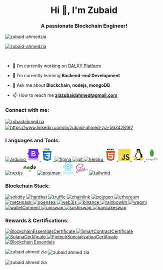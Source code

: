 <h1 align="center">Hi 👋, I'm Zubaid</h1>
<h3 align="center">A passionate Blockchain Engineer!</h3>

<p align="left"> <img src="https://komarev.com/ghpvc/?username=zubaid-ahmedzia&label=Profile%20views&color=0e75b6&style=flat" alt="zubaid-ahmedzia" /> </p>

<p align="left"> <a href="https://github.com/ryo-ma/github-profile-trophy"><img src="https://github-profile-trophy.vercel.app/?username=zubaid-ahmedzia" alt="zubaid-ahmedzia" /></a> </p>

<p align="left"> <a href="https://twitter.com/" target="blank"><img src="https://img.shields.io/twitter/follow/?logo=twitter&style=for-the-badge" alt="" /></a> </p>

- 🔭 I’m currently working on [DALXY Platform ](https://dalxy.com/) 
- 🌱 I’m currently learning **Backend-end Development**

- 💬 Ask me about **Blockchain, nodejs, mongoDB**

- 📫 How to reach me **ziazubaidahmed@gmail.com**

<h3 align="left">Connect with me:</h3>
<p align="left">
<a href="https://twitter.com/7he_ChosenOne" target="blank"><img align="center" src="https://raw.githubusercontent.com/rahuldkjain/github-profile-readme-generator/master/src/images/icons/Social/twitter.svg" alt="zubaidahmedzia" height="30" width="40" /></a>
<a href="https://www.linkedin.com/in/zubaid-ahmed-zia-563428192" target="blank"><img align="center" src="https://raw.githubusercontent.com/rahuldkjain/github-profile-readme-generator/master/src/images/icons/Social/linked-in-alt.svg" alt="https://www.linkedin.com/in/zubaid-ahmed-zia-563428192" height="30" width="40" /></a>
</p>
<p align="left">
</p>

<h3 align="left">Languages and Tools:</h3>
<p align="left"> <a href="https://www.arduino.cc/" target="_blank" rel="noreferrer"> <img src="https://cdn.worldvectorlogo.com/logos/arduino-1.svg" alt="arduino" width="40" height="40"/> </a> <a href="https://getbootstrap.com" target="_blank" rel="noreferrer"> <img src="https://raw.githubusercontent.com/devicons/devicon/master/icons/bootstrap/bootstrap-plain-wordmark.svg" alt="bootstrap" width="40" height="40"/> </a> <a href="https://www.w3schools.com/css/" target="_blank" rel="noreferrer"> <img src="https://raw.githubusercontent.com/devicons/devicon/master/icons/css3/css3-original-wordmark.svg" alt="css3" width="40" height="40"/> </a> <a href="https://www.figma.com/" target="_blank" rel="noreferrer"> <img src="https://www.vectorlogo.zone/logos/figma/figma-icon.svg" alt="figma" width="40" height="40"/> </a> <a href="https://git-scm.com/" target="_blank" rel="noreferrer"> <img src="https://www.vectorlogo.zone/logos/git-scm/git-scm-icon.svg" alt="git" width="40" height="40"/> </a> <a href="https://heroku.com" target="_blank" rel="noreferrer"> <img src="https://www.vectorlogo.zone/logos/heroku/heroku-icon.svg" alt="heroku" width="40" height="40"/> </a> <a href="https://www.w3.org/html/" target="_blank" rel="noreferrer"> <img src="https://raw.githubusercontent.com/devicons/devicon/master/icons/html5/html5-original-wordmark.svg" alt="html5" width="40" height="40"/> </a> <a href="https://developer.mozilla.org/en-US/docs/Web/JavaScript" target="_blank" rel="noreferrer"> <img src="https://raw.githubusercontent.com/devicons/devicon/master/icons/javascript/javascript-original.svg" alt="javascript" width="40" height="40"/> </a> <a href="https://www.linux.org/" target="_blank" rel="noreferrer"> <img src="https://raw.githubusercontent.com/devicons/devicon/master/icons/linux/linux-original.svg" alt="linux" width="40" height="40"/> </a> <a href="https://www.mongodb.com/" target="_blank" rel="noreferrer"> <img src="https://raw.githubusercontent.com/devicons/devicon/master/icons/mongodb/mongodb-original-wordmark.svg" alt="mongodb" width="40" height="40"/> </a> <a href="https://nextjs.org/" target="_blank" rel="noreferrer"> <img src="https://cdn.worldvectorlogo.com/logos/nextjs-2.svg" alt="nextjs" width="40" height="40"/> </a> <a href="https://nodejs.org" target="_blank" rel="noreferrer"> <img src="https://raw.githubusercontent.com/devicons/devicon/master/icons/nodejs/nodejs-original-wordmark.svg" alt="nodejs" width="40" height="40"/> </a> <a href="https://postman.com" target="_blank" rel="noreferrer"> <img src="https://www.vectorlogo.zone/logos/getpostman/getpostman-icon.svg" alt="postman" width="40" height="40"/> </a> <a href="https://reactjs.org/" target="_blank" rel="noreferrer"> <img src="https://raw.githubusercontent.com/devicons/devicon/master/icons/react/react-original-wordmark.svg" alt="react" width="40" height="40"/> </a> <a href="https://sass-lang.com" target="_blank" rel="noreferrer"> <img src="https://raw.githubusercontent.com/devicons/devicon/master/icons/sass/sass-original.svg" alt="sass" width="40" height="40"/> </a> <a href="https://tailwindcss.com/" target="_blank" rel="noreferrer"> <img src="https://www.vectorlogo.zone/logos/tailwindcss/tailwindcss-icon.svg" alt="tailwind" width="40" height="40"/> </a> </p>

<h3 align="left">Blockchain Stack:</h3>
 <a href="https://soliditylang.org/" target="_blank" rel="noreferrer"> <img src="https://seeklogo.com/images/S/solidity-logo-D29CC3EB00-seeklogo.com.png" alt="solidity" width="40" height="40"/> </a> <a href="https://hardhat.org/" target="_blank" rel="noreferrer"> <img src="https://seeklogo.com/images/H/hardhat-logo-888739EBB4-seeklogo.com.png" alt="hardhat" width="40" height="40"/> </a> <a href="https://trufflesuit.com/" target="_blank" rel="noreferrer"> <img src="https://seeklogo.com/images/T/truffle-logo-2DC7EBABF2-seeklogo.com.png" alt="truffle" width="40" height="40"/> </a> <a href="https://chain.link/" target="_blank" rel="noreferrer"> <img src="https://seeklogo.com/images/C/chainlink-link-logo-CDF7095A43-seeklogo.com.png" alt="chainlink" width="40" height="40"/> </a> <a href="https://polygon.technology" target="_blank" rel="noreferrer"> <img src="https://seeklogo.com/images/P/polygon-matic-logo-1DFDA3A3A8-seeklogo.com.png" alt="polygon" width="40" height="40"/> </a> <a href="https://ethereum.org" target="_blank" rel="noreferrer"> <img src="https://seeklogo.com/images/E/ethereum-logo-DE26DD608D-seeklogo.com.png" alt="ethereum" width="40" height="40"/> </a>
<a href="https://metamask.io" target="_blank" rel="noreferrer"> <img src="https://seeklogo.com/images/M/metamask-logo-09EDE53DBD-seeklogo.com.png" alt="metamask" width="40" height="40"/> </a> <a href="https://opensea.io" target="_blank" rel="noreferrer"> <img src="https://seeklogo.com/images/O/opensea-logo-7DE9D85D62-seeklogo.com.png" alt="opensea" width="40" height="40"/> </a> <a href="https://web3js.readthedocs.io/" target="_blank" rel="noreferrer"> <img src="https://seeklogo.com/images/W/web3js-logo-62DEE79B50-seeklogo.com.png" alt="web3js" width="40" height="40"/> </a> <a href="https://www.binance.com/en" target="_blank" rel="noreferrer"> <img src="https://seeklogo.com/images/B/binance-coin-bnb-logo-97F9D55608-seeklogo.com.png" alt="binance" width="40" height="40"/> </a> <a href="https://www.rainbowkit.com/" target="_blank" rel="noreferrer"> <img src="https://www.rainbowkit.com/rainbow.svg" alt="rainbowkit" width="40" height="40"/> </a> <a href="https://www.wagmi.sh" target="_blank" rel="noreferrer"> <img src="https://raw.githubusercontent.com/wagmi-dev/.github/main/content/logo-dark.svg" alt="wagmi" width="40" height="40"/> </a> <a href="https://walletconnect.com/" target="_blank" rel="noreferrer"> <img src="https://avatars.githubusercontent.com/u/37784886?s=200&v=4" alt="walletConnect" width="40" height="40"/> </a> <a href="https://uniswap.org/" target="_blank" rel="noreferrer"> <img src="https://avatars.githubusercontent.com/u/36115574?s=200&v=4" alt="uniswap" width="40" height="40"/> </a> <a href="https://sushi.com" target="_blank" rel="noreferrer"> <img src="https://avatars.githubusercontent.com/u/72222929?s=200&v=4" alt="sushiswap" width="40" height="40"/> </a> <a href="https://pancakeswap.finance" target="_blank" rel="noreferrer"> <img src="https://avatars.githubusercontent.com/u/71247426?s=200&v=4" alt="pancakeswap" width="40" height="40"/> </a>    </p>

<h3 align="left">Rewards & Certifications: </h3>

<p align="left"> <a href="https://coursera.org/verify/H7R9YAZMMSEE" target="_blank" rel="noreferrer"> <img src="https://brown-capitalist-mastodon-625.mypinata.cloud/ipfs/Qma3RXEMfa5kC3NbrUmDPnctLdR7ijzo7q8yYCBdtQ3aJ9?_gl=1*z1u3tn*_ga*MTQ5ODE2MzE4Ny4xNjk3NTQ2MDA3*_ga_5RMPXG14TE*MTY5NzU0NjAwNy4xLjEuMTY5NzU0NjkxMS4zOC4wLjA." alt="BlockchainEssentialsCertificate" width="200" height="170"/> </a><a href="https://coursera.org/verify/S8SLR9QKDQKW" target="_blank" rel="noreferrer"> <img src="https://brown-capitalist-mastodon-625.mypinata.cloud/ipfs/QmdG4aq6Wuii8w69efsouma3obW5qwtxuTabZRwZQW18MF?_gl=1*12yszlb*_ga*MTQ5ODE2MzE4Ny4xNjk3NTQ2MDA3*_ga_5RMPXG14TE*MTY5NzU0NjAwNy4xLjEuMTY5NzU0NzExMC42MC4wLjA." alt="SmartContractCertificate" width="200" height="170"/> </a><a href="https://brown-capitalist-mastodon-625.mypinata.cloud/ipfs/QmdZu9W6FwiRSye3e4oGJPpnn2KzWutNAYyWpvifmMvc5G?_gl=1*1awo1u3*_ga*MTQ5ODE2MzE4Ny4xNjk3NTQ2MDA3*_ga_5RMPXG14TE*MTY5NzU0NjAwNy4xLjEuMTY5NzU0NzIzOC42MC4wLjA." target="_blank" rel="noreferrer"> <img src="https://brown-capitalist-mastodon-625.mypinata.cloud/ipfs/QmdZu9W6FwiRSye3e4oGJPpnn2KzWutNAYyWpvifmMvc5G?_gl=1*1awo1u3*_ga*MTQ5ODE2MzE4Ny4xNjk3NTQ2MDA3*_ga_5RMPXG14TE*MTY5NzU0NjAwNy4xLjEuMTY5NzU0NzIzOC42MC4wLjA." alt="SolanaCertificate" width="170" height="200"/> </a><a href="https://coursera.org/verify/specialization/4VADPMRND4KV" target="_blank" rel="noreferrer"> <img src="https://brown-capitalist-mastodon-625.mypinata.cloud/ipfs/QmVGdsmUdvrVhLAAVt1VzAu6wAs38AXMg3ZQTb3U1c6QeU?_gl=1*by3agm*_ga*MTQ5ODE2MzE4Ny4xNjk3NTQ2MDA3*_ga_5RMPXG14TE*MTY5NzU0NjAwNy4xLjEuMTY5NzU0NzMzNi42MC4wLjA." alt="FintechSpecializationCertificate" width="200" height="170"/> </a><a href="https://brown-capitalist-mastodon-625.mypinata.cloud/ipfs/QmatLiN7USHnrchJZRByRaZVBz7TLtRYkjDrWbo3jnQjsx?_gl=1*lndfab*_ga*MTQ5ODE2MzE4Ny4xNjk3NTQ2MDA3*_ga_5RMPXG14TE*MTY5NzU0OTkyMy4yLjEuMTY5NzU1MDA1NS40MC4wLjA." target="_blank" rel="noreferrer"> <img src="https://brown-capitalist-mastodon-625.mypinata.cloud/ipfs/QmatLiN7USHnrchJZRByRaZVBz7TLtRYkjDrWbo3jnQjsx?_gl=1*lndfab*_ga*MTQ5ODE2MzE4Ny4xNjk3NTQ2MDA3*_ga_5RMPXG14TE*MTY5NzU0OTkyMy4yLjEuMTY5NzU1MDA1NS40MC4wLjA." alt="Blockchain Essentials" width="200" height="170"/> </a>

<p><img align="left" src="https://github-readme-stats.vercel.app/api/top-langs?username=zubaid-ahmedzia&show_icons=true&locale=en&layout=compact" alt="zubaid ahmed zia" /></p>

<p>&nbsp;<img align="center" src="https://github-readme-stats.vercel.app/api?username=zubaid-ahmedzia&show_icons=true&locale=en" alt="zubaid ahmed zia" /></p>

<p><img align="center" src="https://github-readme-streak-stats.herokuapp.com/?user=zubaid-ahmedzia&" alt="zubaid ahmed zia" /></p>
